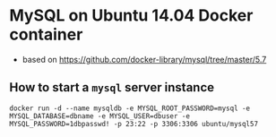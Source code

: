 # MySQL on Ubuntu 14.04 Docker container

 - based on https://github.com/docker-library/mysql/tree/master/5.7


## How to start a `mysql` server instance

	docker run -d --name mysqldb -e MYSQL_ROOT_PASSWORD=mysql -e MYSQL_DATABASE=dbname -e MYSQL_USER=dbuser -e MYSQL_PASSWORD=1dbpasswd! -p 23:22 -p 3306:3306 ubuntu/mysql57
